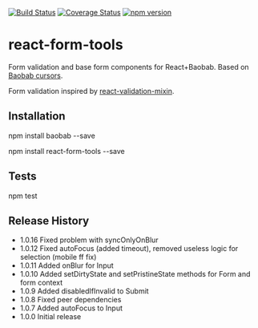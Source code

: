 [![Build Status](https://travis-ci.org/Brogency/baobab-react-schemabranchmixin.svg)](https://travis-ci.org/Brogency/react-form-tools)
[![Coverage Status](https://coveralls.io/repos/Brogency/react-form-tools/badge.svg?branch=master&service=github)](https://coveralls.io/github/Brogency/react-form-tools?branch=master)
[![npm version](https://badge.fury.io/js/react-form-tools.svg)](https://badge.fury.io/js/react-form-tools)

react-form-tools
=========

Form validation and base form components for React+Baobab. 
Based on [Baobab cursors](https://github.com/Yomguithereal/baobab).

Form validation inspired by [react-validation-mixin](https://github.com/jurassix/react-validation-mixin).

## Installation

  npm install baobab --save
  
  npm install react-form-tools --save
  
## Tests

  npm test
  
## Release History

* 1.0.16 Fixed problem with syncOnlyOnBlur
* 1.0.12 Fixed autoFocus (added timeout), removed useless logic for selection (mobile ff fix)
* 1.0.11 Added onBlur for Input
* 1.0.10 Added setDirtyState and setPristineState methods for Form and form context
* 1.0.9 Added disabledIfInvalid to Submit
* 1.0.8 Fixed peer dependencies
* 1.0.7 Added autoFocus to Input
* 1.0.0 Initial release
